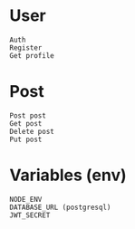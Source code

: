 # User

```
Auth
Register
Get profile

```
# Post

```
Post post
Get post
Delete post
Put post

```
# Variables (env)

```
NODE_ENV
DATABASE_URL (postgresql)
JWT_SECRET

```
